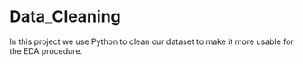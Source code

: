 # Data_Cleaning

In this project we use Python to clean our dataset to make it more usable for the EDA procedure.
